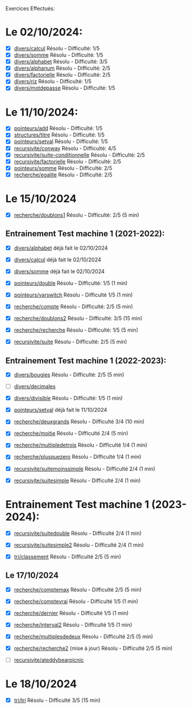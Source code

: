 Exercices Effectués:

# Le 02/10/2024:
- [X] [divers/calcul](./divers/calcul) Résolu - Difficulté: 1/5
- [X] [divers/somme](./divers/somme) Résolu - Difficulté: 1/5
- [X] [divers/alphabet](./divers/alphabet) Résolu - Difficulté: 3/5
- [X] [divers/alphanum](./divers/alphanum) Résolu - Difficulté: 2/5
- [X] [divers/factorielle](./divers/factorielle) Résolu - Difficulté: 2/5
- [X] [divers/riz](./divers/riz) Résolu - Difficulté: 1/5
- [X] [divers/motdepasse](./divers/motdepasse) Résolu - Difficulté: 1/5

# Le 11/10/2024:
- [X] [pointeurs/add](./pointeurs/add/) Résolu - Difficulté: 1/5
- [X] [structures/titre](./structures/titre) Résolu - Difficulté: 1/5
- [X] [pointeurs/setval](./pointeurs/setval) Résolu - Difficulté: 1/5
- [X] [recursivite/conway](./recursivite/conway) Résolu - Difficulté: 4/5
- [X] [recursivite/suite-conditionnelle](./recursivite/suiteconditionnelle/) Résolu - Difficulté: 2/5
- [X] [recursivite/factorielle](./recursivite/factorielle) Résolu - Difficulté: 2/5
- [X] [pointeurs/somme](./pointeurs/somme) Résolu - Difficulté: 2/5
- [X] [recherche/egalite](./recherche/egalite) Résolu - Difficulté: 2/5

# Le 15/10/2024

- [X] [recherche/doublons1](./recherche/doublons1) Résolu - Difficulté: 2/5 (5 min)

## Entrainement Test machine 1 (2021-2022):

- [X] [divers/alphabet](./divers/alphabet) déjà fait le 02/10/2024
- [X] [divers/calcul](./divers/calcul) déjà fait le 02/10/2024
- [X] [divers/somme](./divers/somme) déjà fait le 02/10/2024

- [X] [pointeurs/double](./pointeurs/double) Résolu - Difficulté: 1/5 (1 min)
- [X] [pointeurs/varswitch](./pointeurs/varswitch) Résolu - Difficulté 1/5 (1 min)

- [X] [recherche/compte](./recherche/compte) Résolu - Difficulté: 2/5 (5 min)
- [X] [recherche/doublons2](./recherche/doublons2) Résolu - Difficulté: 3/5 (15 min)
- [X] [recherche/recherche](./recherche/recherche) Résolu - Difficulté: 1/5 (5 min)

- [X] [recursivite/suite](./recursivite/suite) Résolu - Difficulté: 2/5 (5 min)

## Entrainement Test machine 1 (2022-2023):

- [X] [divers/bougies](./divers/bougies) Résolu - Difficulté: 2/5 (5 min)
- [ ] [divers/decimales](./divers/decimales)
- [X] [divers/divisible](./divers/divisible) Résolu - Difficulté: 1/5 (1 min)

- [X] [pointeurs/setval](./pointeurs/setval) déjà fait le 11/10/2024

- [X] [recherche/deuxgrands](./recherche/deuxgrands) Résolu - Difficulté 3/4 (10 min)
- [X] [recherche/moitie](./recherche/moitie) Résolu - Difficulté 2/4 (5 min)
- [X] [recherche/multipledetrois](./recherche/multipledetrois) Résolu - Difficulté 1/4 (1 min)
- [X] [recherche/plusquezero](./recherche/plusquezero) Résolu - Difficulté 1/4 (1 min)

- [X] [recursivite/suitemoinssimple](./recursivite/suitemoinssimple) Résolu - Difficulté 2/4 (1 min)
- [X] [recursivite/suitesimple](./recursivite/suitesimple) Résolu - Difficulté 2/4 (1 min)

# Entrainement Test machine 1 (2023-2024):

- [X] [recursivite/suitedouble](./recursivite/suitedouble) Résolu - Difficulté 2/4 (1 min)
- [X] [recursivite/suitesimple2](./recursivite/suitesimple2) Résolu - Difficulté 2/4 (1 min)

- [X] [tri/classement](./tri/classement) Résolu - Difficulté 2/5 (5 min)

## Le 17/10/2024
- [X] [recherche/comptemax](./recherche/comptemax) Résolu - Difficulté 2/5 (5 min)
- [X] [recherche/comptevrai](./recherche/comptevrai) Résolu - Difficulté 1/5 (1 min)
- [X] [recherche/dernier](./recherche/dernier) Résolu - Difficulté 1/5 (1 min)
- [X] [recherche/interval2](./recherche/interval2) Résolu - Difficulté 1/5 (1 min)
- [X] [recherche/multiplesdedeux](./recherche/multiplesdedeux) Résolu - Difficulté 2/5 (5 min)
- [X] [recherche/recherche2](./recherche/recherche2) (mise à jour) Résolu - Difficulté 2/5 (5 min)

- [ ] [recursivite/ateddybearpicnic](./recursivite/ateddybearpicnic)

# Le 18/10/2024

- [X] [tri/tri](./tri/tri) Résolu - Difficulté 3/5 (15 min)

<!-- 🎉  -->